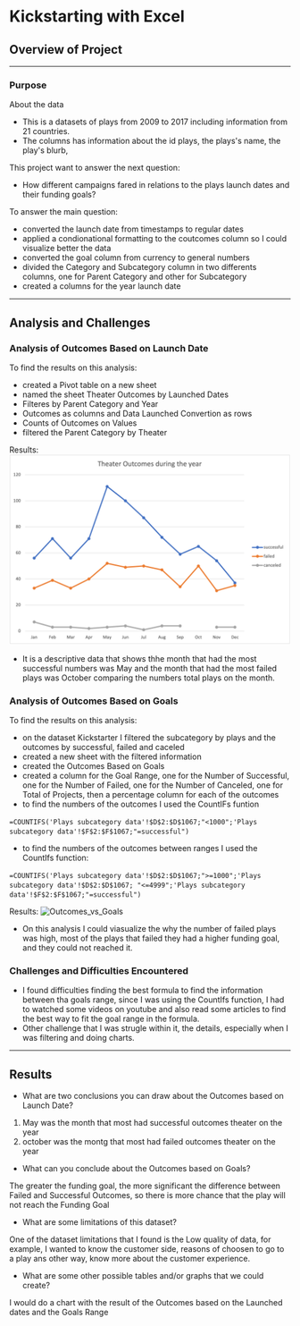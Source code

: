 # Kickstarting with Excel

## Overview of Project

--- 

### Purpose
About the data 
* This is a datasets of plays from 2009 to 2017 including information from 21 countries.
* The columns has information about the id plays, the plays's name, the play's blurb, 

This project want to answer the next question:

* How different campaigns fared in relations to the plays launch dates and their funding goals?

To answer the main question:
* converted the launch date from timestamps to regular dates 
* applied a condionational formatting to the coutcomes column so I could visualize better the data 
* converted the goal column from currency to general numbers 
* divided the Category and Subcategory column in two differents columns, one for Parent Category and other for Subcategory 
* created a columns for the year launch date 

---
## Analysis and Challenges


### Analysis of Outcomes Based on Launch Date

To find the results on this analysis:
* created a Pivot table on a new sheet 
* named the sheet Theater Outcomes by Launched Dates 
* Filteres by Parent Category and Year
* Outcomes as columns and Data Launched Convertion as rows 
* Counts of Outcomes on Values 
* filtered the Parent Category by Theater 

Results:
![Theater_Outcomes_vs_Launch](Theater_Outcomes_vs_Launch.png)

* It is a descriptive data that shows thhe month that had the most successful numbers was May and the month that had the most failed plays was October comparing the numbers total plays on the month. 


### Analysis of Outcomes Based on Goals

To find the results on this analysis:
* on the dataset Kickstarter I filtered the subcategory by plays and the outcomes by successful, failed and caceled
* created a new sheet with the filtered information 
* created the Outcomes Based on Goals 
* created a column for the Goal Range, one for the Number of Successful, one for the Number of Failed, one for the Number of Canceled, one for Total of Projects, then a percentage column  for each of the outcomes 
* to find the numbers of the outcomes I used the CountIFs funtion

```=COUNTIFS('Plays subcategory data'!$D$2:$D$1067;"<1000";'Plays subcategory data'!$F$2:$F$1067;"=successful")```

* to find the numbers of the outcomes between ranges I used the CountIfs function:

```=COUNTIFS('Plays subcategory data'!$D$2:$D$1067;">=1000";'Plays subcategory data'!$D$2:$D$1067; "<=4999";'Plays subcategory data'!$F$2:$F$1067;"=successful")```

Results:
![Outcomes_vs_Goals](Outcomes_vs_Goals.png)

* On this analysis I could viasualize the why the number of failed plays was high, most of the plays that failed they had a higher funding goal, and they could not reached it. 


### Challenges and Difficulties Encountered

* I found difficulties finding the best formula to find the information between tha goals range, since I was using the CountIfs function, I had to watched some videos on youtube and also read some articles to find the best way to fit the goal range in the formula.
* Other challenge that I was strugle within it, the details, especially when I was filtering and doing charts.


---
## Results

- What are two conclusions you can draw about the Outcomes based on Launch Date?

1. May was the month that most had successful outcomes theater on the year 
2. october was the montg that most had failed outcomes theater on the year

- What can you conclude about the Outcomes based on Goals?

The greater the funding goal, the more significant the difference between Failed and Successful Outcomes, so there is more chance that the play will not reach the Funding Goal

- What are some limitations of this dataset?

One of the dataset limitations that I found is the Low quality of data, for example, I  wanted to know the customer side, reasons of choosen to go to a play ans other way, know more about the customer experience. 


- What are some other possible tables and/or graphs that we could create?

I would do a chart with the result of the Outcomes based on the Launched dates and the Goals Range 
